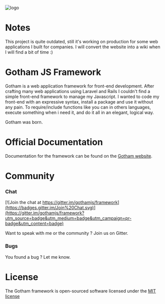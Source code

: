 ![logo](http://gothamjs.io/share.png)

# Notes

This project is quite outdated, still it's working on production for some web applications I built for companies. I will convert the website into a wiki when I will find a bit of time :)

# Gotham JS Framework

Gotham is a web application framework for front-end development. After crafting many web applications using Laravel and Rails I couldn't find a simple front-end framework to manage my Javascript. I wanted to code my front-end with an expressive syntax, install a package and use it without any pain. To require/include functions like you can in others languages, execute something when i need it, and do it all in an elegant, logical way.

Gotham was born.

# Official Documentation

Documentation for the framework can be found on the [Gotham website](http://gothamjs.io/documentation).

# Community

### Chat
[![Join the chat at https://gitter.im/gothamjs/framework](https://badges.gitter.im/Join%20Chat.svg)](https://gitter.im/gothamjs/framework?utm_source=badge&utm_medium=badge&utm_campaign=pr-badge&utm_content=badge)

Want to speak with me or the community ? Join us on Gitter.

### Bugs
You found a bug ? Let me know.

# License

The Gotham framework is open-sourced software licensed under the [MIT license](http://opensource.org/licenses/MIT)
